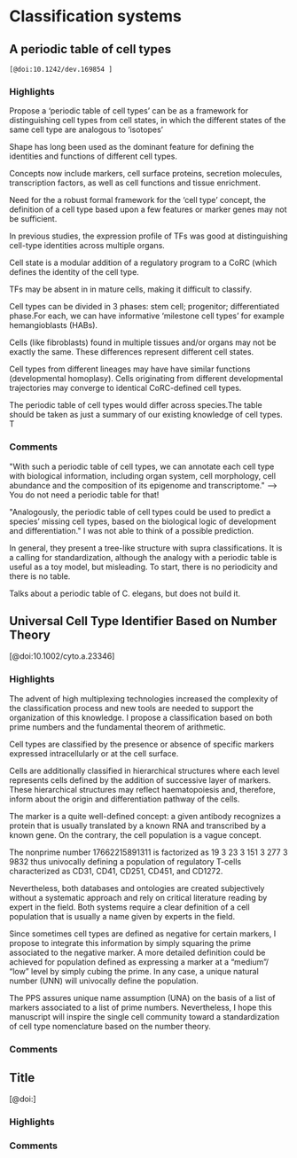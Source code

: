
# Classification systems

## A periodic table of cell types
    [@doi:10.1242/dev.169854 ]
    
### Highlights
Propose a ‘periodic table of cell types’ can be as a framework for distinguishing cell types from cell states, in which the different states of the same cell type are analogous to ‘isotopes’

Shape  has long been used as the dominant feature for defining the identities and functions of different cell types.

Concepts now include markers, cell surface proteins, secretion molecules, transcription factors, as well as cell functions and tissue enrichment.

Need for the a robust formal framework for the ‘cell type’ concept, the definition of a cell type based upon a few features or marker genes may not be sufficient.

In previous studies, the expression profile of TFs was good at distinguishing cell-type identities across multiple organs.

Cell state is a modular addition of a regulatory program to a CoRC (which defines the identity of the cell type.

TFs may be absent in in mature cells, making it difficult to classify. 

Cell types can be divided in 3 phases: stem cell; progenitor; differentiated phase.For each, we can have informative ‘milestone cell types’ for example hemangioblasts (HABs).

Cells (like fibroblasts) found in multiple tissues and/or organs may not be exactly the same. These differences represent different cell states.

Cell types from different lineages may have have similar functions (developmental homoplasy). Cells originating from different developmental trajectories may converge to identical CoRC-defined cell types. 


The periodic table of cell types would differ across species.The table should be taken as just a summary of our existing knowledge of cell types. T

### Comments

 "With such a periodic table of cell types, we can annotate each cell
type with biological information, including organ system, cell morphology, cell abundance and the composition of its epigenome and transcriptome." --> You do not need a periodic table for that!


"Analogously, the periodic table of cell types could be used to predict a species’ missing cell types, based on the biological logic of development and differentiation."
I was not able to think of a possible prediction. 

In general, they present a tree-like structure with supra classifications. It is a calling for standardization, although the analogy with a periodic table is useful as a toy model, but misleading. To start, there is no periodicity and there is no table. 

Talks about a periodic table of C. elegans, but does not build it. 




## Universal Cell Type Identifier Based on Number Theory
[@doi:10.1002/cyto.a.23346]

### Highlights

The advent of high multiplexing technologies increased the complexity of the classification process and new tools are needed to support the organization of this knowledge. I propose a classification based on both prime numbers and the fundamental theorem of arithmetic.

Cell types are classified by the presence or absence of specific markers expressed intracellularly or at the cell surface.

Cells are additionally classified in hierarchical structures where each level represents cells defined by the addition of successive layer of markers. These hierarchical structures may reflect haematopoiesis and, therefore, inform about the origin and differentiation pathway of the cells. 

The marker is a quite well-defined concept: a given antibody recognizes a protein that is usually translated by a known RNA and transcribed by a known gene. On the contrary, the cell population is a vague concept.

The nonprime number 17662215891311 is factorized as 19 3 23 3 151 3 277 3 9832 thus univocally defining a population of regulatory T-cells characterized as CD31, CD41, CD251, CD451, and CD1272.

Nevertheless, both databases and ontologies are created subjectively without a systematic approach and rely on critical literature reading by expert in the field. Both systems require a clear definition of a cell population that is usually a name given by experts in the field.

Since sometimes cell types are defined as negative for certain markers, I propose to integrate this information by simply squaring the prime associated to the negative marker. A more detailed definition could be achieved for population defined as expressing a marker at a “medium”/ “low” level by simply cubing the prime. In any case, a unique natural number (UNN) will univocally define the population.

The PPS assures unique name assumption (UNA) on the basis of a list of markers associated to a list of prime numbers. Nevertheless, I hope this manuscript will inspire the single cell community toward a standardization of cell type nomenclature based on the number theory.

### Comments
## Title
[@doi:]
### Highlights



### Comments